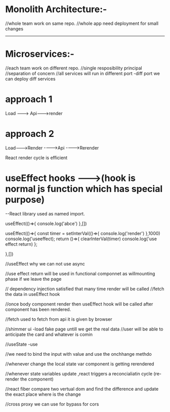 # Monolith Architecture:-

//whole team work on same repo.
//whole app need deployment for small changes

----------------------------------------------------------

# Microservices:-
//each team work on different repo.
//single resposibility principal
//separation of concern
//all services will run in different port -diff port we can deploy diff services


# approach 1

Load ---> Api--->render

# approach 2

Load--->Render ---->Api ---->Rerender

React render cycle is efficient

# useEffect hooks --->(hook is normal js function which has special purpose)

--React library used as named import.

useEffect(()=>{
console.log('abce')
},[])

useEffect(()=>{
 const timer = setInterVal(()=>{
    console.log('render')
 },1000)   
 console.log('useeffect);
 return ()=>{
    clearInterVal(timer)
    console.log('use effect return)
 };

},[])

//useEffect why we can not use async

//use effect return will be used in functional componnet as willmounting phase if we leave the page

// dependency injection satisfied that many time render will be called
//fetch the data in useEffect hook

//once body component render then useEffect hook will be called after component has been rendered.

//fetch used to fetch from api it is given by browser

//shimmer ui -load fake page untill we get the real data
//user will be able to anticipate the card and whatever is comin

//useState -use

//we need to bind the input with value and use the onchhange methdo

//whenever change the local state var component is getting rerendered

//whenever state variables update ,react triggers a reconcialiatin cycle (re-render the component)

//react fiber compare two vertual dom and find the difference and update the exact place where is the change

//cross proxy we can use for bypass for cors
